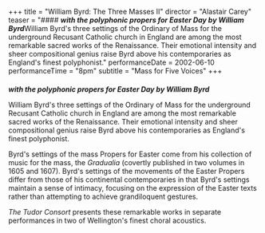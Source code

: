 +++
title = "William Byrd: The Three Masses II"
director = "Alastair Carey"
teaser = "#### ***with the polyphonic propers for Easter Day by William Byrd***William Byrd's three settings of the Ordinary of Mass for the underground Recusant Catholic church in England are among the most remarkable sacred works of the Renaissance. Their emotional intensity and sheer compositional genius raise Byrd above his contemporaries as England's finest polyphonist."
performanceDate = 2002-06-10
performanceTime = "8pm"
subtitle = "Mass for Five Voices"
+++

#### 
***with the polyphonic propers for Easter Day by William Byrd***


William Byrd's three settings of the Ordinary of Mass for the underground Recusant Catholic church in England are among the most remarkable sacred works of the Renaissance. Their emotional intensity and sheer compositional genius raise Byrd above his contemporaries as England's finest polyphonist.


Byrd's settings of the mass Propers for Easter come from his collection of music for the mass, the *Gradualia* (covertly published in two volumes in 1605 and 1607). Byrd's settings of the movements of the Easter Propers differ from those of his continental contemporaries in that Byrd's settings maintain a sense of intimacy, focusing on the expression of the Easter texts rather than attempting to achieve grandiloquent gestures.


*The Tudor Consort* presents these remarkable works in separate performances in two of Wellington's finest choral acoustics.

